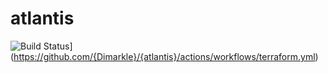 # atlantis


![Build Status](https://github.com/Dimarkle/atlantis/workflows/Terraform/badge.svg)](https://github.com/{Dimarkle}/{atlantis}/actions/workflows/terraform.yml)

